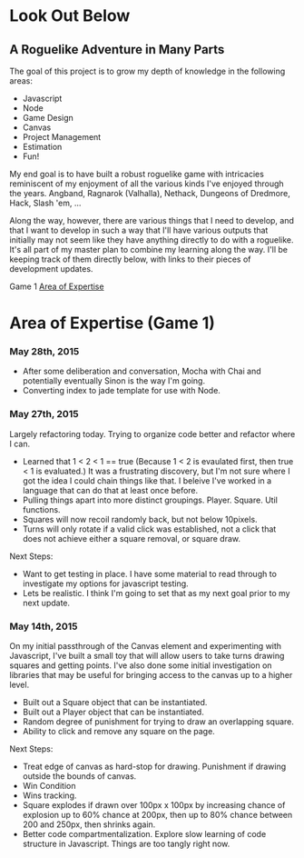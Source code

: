 # Look Out Below

## A Roguelike Adventure in Many Parts

The goal of this project is to grow my depth of knowledge in the following areas:

* Javascript
* Node
* Game Design
* Canvas
* Project Management
* Estimation
* Fun!

My end goal is to have built a robust roguelike game with intricacies reminiscent of my enjoyment of all the various kinds I've enjoyed through the years.  Angband, Ragnarok (Valhalla), Nethack, Dungeons of Dredmore, Hack, Slash 'em, ...

Along the way, however, there are various things that I need to develop, and that I want to develop in such a way that I'll have various outputs that initially may not seem like they have anything directly to do with a roguelike.  It's all part of my master plan to combine my learning along the way.
I'll be keeping track of them directly below, with links to their pieces of development updates.

Game 1 [Area of Expertise](#game1)


# Area of Expertise (Game 1)<a name="game1"></a>

### May 28th, 2015

* After some deliberation and conversation, Mocha with Chai and potentially eventually Sinon is the way I'm going.
* Converting index to jade template for use with Node.

### May 27th, 2015

Largely refactoring today.  Trying to organize code better and refactor where I can.

* Learned that 1 < 2 < 1 == true (Because 1 < 2 is evaulated first, then true < 1 is evaluated.)  It was a frustrating discovery, but I'm not sure where I got the idea I could chain things like that.  I beleive I've worked in a language that can do that at least once before.
* Pulling things apart into more distinct groupings.  Player.  Square.  Util functions.
* Squares will now recoil randomly back, but not below 10pixels.
* Turns will only rotate if a valid click was established, not a click that does not achieve either a square removal, or square draw.

Next Steps:

* Want to get testing in place.  I have some material to read through to investigate my options for javascript testing.
* Lets be realistic.  I think I'm going to set that as my next goal prior to my next update.

### May 14th, 2015

On my initial passthrough of the Canvas element and experimenting with Javascript, I've built a small toy that will allow users to take turns drawing squares and getting points.
I've also done some initial investigation on libraries that may be useful for bringing access to the canvas up to a higher level.

* Built out a Square object that can be instantiated.
* Built out a Player object that can be instantiated.
* Random degree of punishment for trying to draw an overlapping square.
* Ability to click and remove any square on the page.

Next Steps:

* Treat edge of canvas as hard-stop for drawing.  Punishment if drawing outside the bounds of canvas.
* Win Condition
* Wins tracking.
* Square explodes if drawn over 100px x 100px by increasing chance of explosion up to 60% chance at 200px, then up to 80% chance between 200 and 250px, then shrinks again.
* Better code compartmentalization.  Explore slow learning of code structure in Javascript.  Things are too tangly right now.
